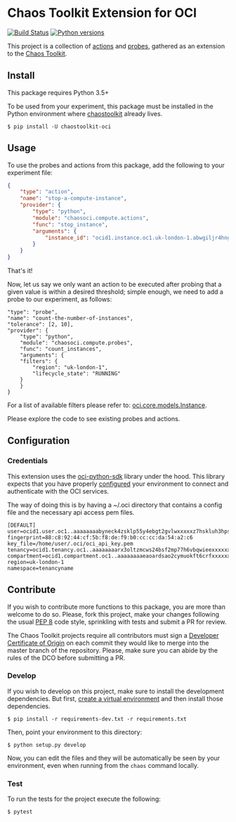 # Chaos Toolkit Extension for OCI

[![Build Status](https://travis-ci.org/chaostoolkit-incubator/chaostoolkit-oci.svg?branch=master)](https://travis-ci.org/chaostoolkit-incubator/chaostoolkit-oci)
[![Python versions](https://img.shields.io/pypi/pyversions/chaostoolkit-oci.svg)](https://www.python.org/)

This project is a collection of [actions][] and [probes][], gathered as an
extension to the [Chaos Toolkit][chaostoolkit].

[actions]: http://chaostoolkit.org/reference/api/experiment/#action
[probes]: http://chaostoolkit.org/reference/api/experiment/#probe
[chaostoolkit]: http://chaostoolkit.org

## Install

This package requires Python 3.5+

To be used from your experiment, this package must be installed in the Python
environment where [chaostoolkit][] already lives.

```
$ pip install -U chaostoolkit-oci
```

## Usage

To use the probes and actions from this package, add the following to your
experiment file:

```json
{
    "type": "action",
    "name": "stop-a-compute-instance",
    "provider": {
        "type": "python",
        "module": "chaosoci.compute.actions",
        "func": "stop_instance",
        "arguments": {
            "instance_id": "ocid1.instance.oc1.uk-london-1.abwgiljr4hngf7ktirgpp4ebxxxxfdarvhe6if4tu4r7y4fh3tsde7vbm5lq"
        }
    }
}
```

That's it!

Now, let us say we only want an action to be executed after probing that a given value is within 
a desired threshold; simple enough, we need to add a probe to our experiment, as follows:

```
"type": "probe",
"name": "count-the-number-of-instances",
"tolerance": [2, 10],
"provider": {
    "type": "python",
    "module": "chaosoci.compute.probes",
    "func": "count_instances",
    "arguments": {
	"filters": {
	    "region": "uk-london-1",
	    "lifecycle_state": "RUNNING"
	}
    }
}
```

For a list of available filters please refer to: [oci.core.models.Instance](https://oracle-cloud-infrastructure-python-sdk.readthedocs.io/en/latest/api/core/models/oci.core.models.Instance.html#oci.core.models.Instance).

Please explore the code to see existing probes and actions.

## Configuration

### Credentials

This extension uses the [oci-python-sdk][] library under the hood. This library expects
that you have properly [configured][creds] your environment to connect and
authenticate with the OCI services.

[oci-python-sdk]: https://github.com/oracle/oci-python-sdk
[creds]: https://docs.cloud.oracle.com/iaas/Content/API/Concepts/apisigningkey.htm

The way of doing this is by having a ~/.oci directory that contains a config file 
and the necessary api access pem files.

```
[DEFAULT]
user=ocid1.user.oc1..aaaaaaaabyneck4zsklp55y4ebgt2gvlwxxxxxz7hskluh3hpshfb3jelsew
fingerprint=88:c8:92:44:cf:5b:f8:de:f9:b0:cc:cc:da:54:a2:c6
key_file=/home/user/.oci/oci_api_key.pem
tenancy=ocid1.tenancy.oc1..aaaaaaaarx3oltzmcws24bsf2mp77h6vbqwieexxxxxx2gohnfjjanmedxqj
compartment=ocid1.compartment.oc1..aaaaaaaaeaoardsao2cymuokft6crfxxxxxxuan4msovmdai44akwxje7tla
region=uk-london-1
namespace=tenancyname
```


## Contribute

If you wish to contribute more functions to this package, you are more than
welcome to do so. Please, fork this project, make your changes following the
usual [PEP 8][pep8] code style, sprinkling with tests and submit a PR for
review.

[pep8]: https://pycodestyle.readthedocs.io/en/latest/

The Chaos Toolkit projects require all contributors must sign a
[Developer Certificate of Origin][dco] on each commit they would like to merge
into the master branch of the repository. Please, make sure you can abide by
the rules of the DCO before submitting a PR.

[dco]: https://github.com/probot/dco#how-it-works

### Develop

If you wish to develop on this project, make sure to install the development
dependencies. But first, [create a virtual environment][venv] and then install
those dependencies.

[venv]: http://chaostoolkit.org/reference/usage/install/#create-a-virtual-environment

```console
$ pip install -r requirements-dev.txt -r requirements.txt 
```

Then, point your environment to this directory:

```console
$ python setup.py develop
```

Now, you can edit the files and they will be automatically be seen by your
environment, even when running from the `chaos` command locally.

### Test

To run the tests for the project execute the following:

```
$ pytest
```
 
